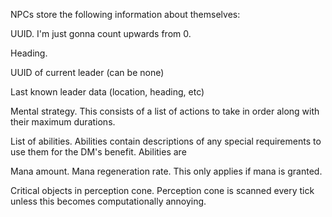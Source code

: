NPCs store the following information about themselves:

UUID. I'm just gonna count upwards from 0.


Heading.

UUID of current leader (can be none)

Last known leader data (location, heading, etc)

Mental strategy. This consists of a list of actions to take in order along with their maximum durations. 

List of abilities. Abilities contain descriptions of any special requirements to use them for the DM's benefit. Abilities are 

Mana amount. Mana regeneration rate. This only applies if mana is granted.

Critical objects in perception cone. Perception cone is scanned every tick unless this becomes computationally annoying.